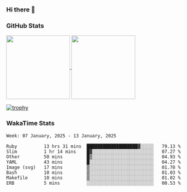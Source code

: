 ### Hi there 👋

### GitHub Stats

<a href="https://github.com/anuraghazra/github-readme-stats">
  <img align="center" height="170px" src="https://github-readme-stats.vercel.app/api/top-langs/?username=tksfjt1024&layout=compact&count_private=true&show_icons=true&show_icons=true&theme=graywhite" />
</a>
<a href="https://github.com/anuraghazra/github-readme-stats">
  <img align="center" height="170px" src="https://github-readme-stats.vercel.app/api?username=tksfjt1024&count_private=true&show_icons=true&show_icons=true&theme=graywhite" />
</a>

[![trophy](https://github-profile-trophy.vercel.app/?username=tksfjt1024)](https://github.com/ryo-ma/github-profile-trophy)

### WakaTime Stats

<!--START_SECTION:waka-->
```text
Week: 07 January, 2025 - 13 January, 2025

Ruby          13 hrs 31 mins  ███████████████████▓░░░░░   79.13 % 
Slim          1 hr 14 mins    █▓░░░░░░░░░░░░░░░░░░░░░░░   07.27 % 
Other         50 mins         █▒░░░░░░░░░░░░░░░░░░░░░░░   04.93 % 
YAML          43 mins         █░░░░░░░░░░░░░░░░░░░░░░░░   04.27 % 
Image (svg)   17 mins         ▒░░░░░░░░░░░░░░░░░░░░░░░░   01.70 % 
Bash          10 mins         ▒░░░░░░░░░░░░░░░░░░░░░░░░   01.03 % 
Makefile      10 mins         ▒░░░░░░░░░░░░░░░░░░░░░░░░   01.02 % 
ERB           5 mins          ░░░░░░░░░░░░░░░░░░░░░░░░░   00.53 % 
```
<!--END_SECTION:waka-->
